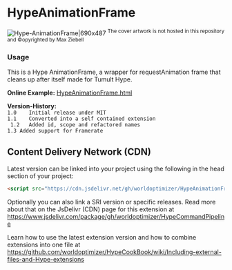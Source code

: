 # HypeAnimationFrame

![Hype-AnimationFrame|690x487](https://playground.maxziebell.de/Hype/AnimationFrame/HypeAnimationFrame_1.jpg)
<sup>The cover artwork is not hosted in this repository and &copy;opyrighted by Max Ziebell</sup>



### Usage

This is a Hype AnimationFrame, a wrapper for requestAnimation frame that cleans up after itself made for Tumult Hype.

**Online Example:**
[HypeAnimationFrame.html](https://playground.maxziebell.de/Hype/AnimationFrame/HypeAnimationFrame.html)

**Version-History:**  
`1.0	Initial release under MIT`  
`1.1	Converted into a self contained extension`  
` 1.2	Added id, scope and refactored names`  
`1.3 Added support for Framerate`  

Content Delivery Network (CDN)
--
Latest version can be linked into your project using the following in the head section of your project:
```html
<script src="https://cdn.jsdelivr.net/gh/worldoptimizer/HypeAnimationFrame/HypeAnimationFrame.min.js"></script>
```

Optionally you can also link a SRI version or specific releases. 
Read more about that on the JsDelivr (CDN) page for this extension at https://www.jsdelivr.com/package/gh/worldoptimizer/HypeCommandPipeline

Learn how to use the latest extension version and how to combine extensions into one file at
https://github.com/worldoptimizer/HypeCookBook/wiki/Including-external-files-and-Hype-extensions
